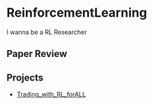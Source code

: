 # ReinforcementLearning
I wanna be a RL Researcher

## Paper Review

## Projects

- [Trading_with_RL_forALL](https://github.com/ICHBINLUCASKIM/ReinforcementLearning/tree/main/Trading_with_RL_forALL)
